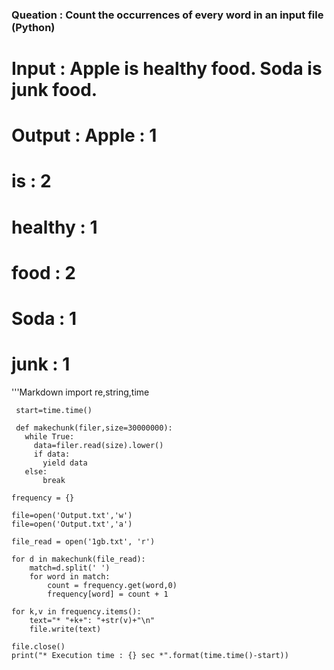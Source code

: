 
   ###   Queation : Count the occurrences of every word in an input file (Python) 
        
   #     Input   : Apple is healthy food. Soda is junk food.
        
   #     Output  :  Apple   : 1
   #                is      : 2
   #                healthy : 1
   #                food    : 2
   #                Soda    : 1
   #                junk    : 1
   
   '''Markdown
     import re,string,time

     start=time.time()

     def makechunk(filer,size=30000000):
       while True:
         data=filer.read(size).lower()
         if data:
           yield data
       else:
           break
       
    frequency = {}

    file=open('Output.txt','w')
    file=open('Output.txt','a')

    file_read = open('1gb.txt', 'r')

    for d in makechunk(file_read):
        match=d.split(' ')
        for word in match:
            count = frequency.get(word,0)
            frequency[word] = count + 1
   
    for k,v in frequency.items():
        text="* "+k+": "+str(v)+"\n"
        file.write(text)
   
    file.close()
    print("* Execution time : {} sec *".format(time.time()-start))
     
